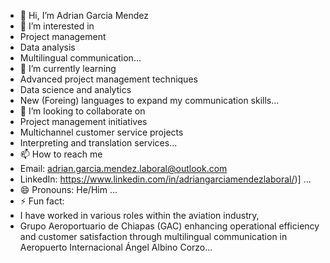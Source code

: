 - 👋 Hi, I’m Adrian Garcia Mendez
- 👀 I’m interested in
- Project management
- Data analysis
- Multilingual communication...
- 🌱 I’m currently learning
- Advanced project management techniques
- Data science and analytics
- New (Foreing) languages to expand my communication skills...
- 💞️ I’m looking to collaborate on
- Project management initiatives
- Multichannel customer service projects
- Interpreting and translation services...
- 📫 How to reach me
- Email: adrian.garcia.mendez.laboral@outlook.com
- LinkedIn: https://www.linkedin.com/in/adriangarciamendezlaboral/)] ...
- 😄 Pronouns: He/Him ...
- ⚡ Fun fact:
- I have worked in various roles within the aviation industry,
- Grupo Aeroportuario de Chiapas (GAC) enhancing operational efficiency and customer satisfaction through multilingual communication in Aeropuerto Internacional Ángel Albino Corzo...

<!---
AdrianGarciaMendez/AdrianGarciaMendez is a ✨ special ✨ repository because its `README.md` (this file) appears on your GitHub profile.
You can click the Preview link to take a look at your changes.
--->
